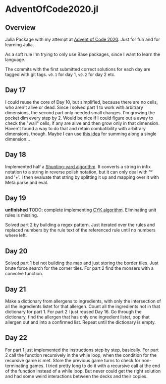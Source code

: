 # AdventOfCode2020.jl

## Overview
Julia Package with my attempt at [Advent of Code 2020](https://adventofcode.com/2020/).
Just for fun and for learning Julia.

As a soft rule I'm trying to only use Base packages, since I want to learn the
language.

The commits with the first submitted correct solutions for each day are tagged
with git tags. `v0.1` for day 1, `v0.2` for day 2 etc.

## Day 17
I could reuse the core of Day 10, but simplified, because there are no cells,
who aren't alive or dead. Since I solved part 1 to work with arbitrary
dimensions, the second part only needed small changes. I'm growing the pocket
dim every step by 2. Would be nice if I could figure out a away to check the
"wall" cells, if any are alive and then grow only in that dimension. Haven't
found a way to do that and retain combatibility with arbitrary dimensions,
though. Maybe I can use [this idea](https://julialang.org/blog/2016/02/iteration/) for summing along a single
dimension...

## Day 18
Implemented half a [Shunting-yard
algorithm](https://en.wikipedia.org/wiki/Shunting-yard_algorithm). It converts
a string in infix notation to a string in reverse polish notation, but it can
only deal with '*' and '+'. I then evaluate that string by splitting it up and
mapping over it with Meta.parse and eval.

## Day 19
**unfinished**
TODO: complete implementing [CYK algorithm](https://en.wikipedia.org/wiki/CYK_algorithm). Eliminating unit rules is missing.

Solved part 2 by building a regex pattern. Just iterated over the rules and
replaced numbers by the rule text of the referenced rule until no numbers where
left.

## Day 20
Solved part 1 bei not building the map and just storing the border tiles. Just brute force search for the corner tiles.
For part 2 find the monsers with a convolve function.

## Day 21
Make a dictionary from allergens to ingredients, with only the intersection of
all the ingredients listet for that allergen. Count all the ingredients not in
that dictionary for part 1. For part 2 I just reused Day 16. Go through the
dictionary, find the allergen that has only one ingredient listet, pop that
allergen out and into a confirmed list. Repeat until the dictionary is empty.

## Day 22
For part 1 just implemented the instructions step by step, basically. For part
2 call the function recursively in the while loop, when the condition for the
recursive game is met. Store the previous game turns to check for
non-terminating games. I tried pretty long to do it with a recursive call at
the end of the function instead of a while loop. But never could get the right
solution and had some weird interactions between the decks and their copies.
